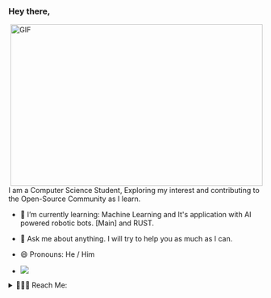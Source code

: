 ### Hey there,

<!-- **cmulay/cmulay** is a ✨ _special_ ✨ repository because its `README.md` (this file) appears on your GitHub profile. -->

 <img align="right" alt="GIF" src="https://github.com/cmulay/cmulay/blob/master/code.gif?raw=true" width="500" height="320" />

I am a Computer Science Student, Exploring my interest and contributing to the Open-Source Community as I learn.

<!-- - 🔭 I’m currently working at: -->

- 🌱 I’m currently learning: Machine Learning and It's application with AI powered robotic bots. [Main] and RUST.

- 💬 Ask me about anything. I will try to help you as much as I can.

- 😄 Pronouns: He / Him
- ![](https://komarev.com/ghpvc/?username=cmulay&style=flat-square&color=#34a4eb&label=PROFILE+VIEWS)

<details active="true">
 <summary>💁🏻‍♂️ Reach Me:</summary>
<br />

[<img align="left" alt="cmulay | Mail" width="22px" src="https://cdn.jsdelivr.net/npm/simple-icons@v3/icons/gmail.svg" />](mailto:codewithchin@gmail.com)
<br />

</details>
